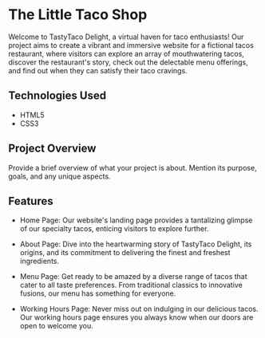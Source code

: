 # The Little Taco Shop

Welcome to TastyTaco Delight, a virtual haven for taco enthusiasts! Our project aims to create a vibrant and immersive website for a fictional tacos restaurant, where visitors can explore an array of mouthwatering tacos, discover the restaurant's story, check out the delectable menu offerings, and find out when they can satisfy their taco cravings.

## Technologies Used

- HTML5
- CSS3

## Project Overview

Provide a brief overview of what your project is about. Mention its purpose, goals, and any unique aspects.

## Features

- Home Page: Our website's landing page provides a tantalizing glimpse of our specialty tacos, enticing visitors to explore further.

- About Page: Dive into the heartwarming story of TastyTaco Delight, its origins, and its commitment to delivering the finest and freshest ingredients.

- Menu Page: Get ready to be amazed by a diverse range of tacos that cater to all taste preferences. From traditional classics to innovative fusions, our menu has something for everyone.

- Working Hours Page: Never miss out on indulging in our delicious tacos. Our working hours page ensures you always know when our doors are open to welcome you.